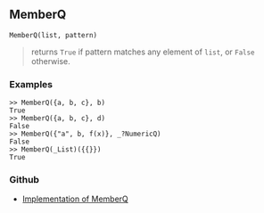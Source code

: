 ## MemberQ

```
MemberQ(list, pattern)
```

> returns `True` if pattern matches any element of `list`, or `False` otherwise.

### Examples
 
```
>> MemberQ({a, b, c}, b)
True
>> MemberQ({a, b, c}, d)
False
>> MemberQ({"a", b, f(x)}, _?NumericQ)
False
>> MemberQ(_List)({{}})
True
```

### Github

* [Implementation of MemberQ](https://github.com/axkr/symja_android_library/blob/master/symja_android_library/matheclipse-core/src/main/java/org/matheclipse/core/builtin/PredicateQ.java#L736) 
